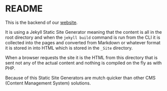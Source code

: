# README

This is the backend of our [website](http://digital-genius.github.io).

It is using a Jekyll Static Site Generator meaning that the content is all in the root directory and when the `jekyll build` command is run from the CLI it is collected into the pages and converted from Markdown or whatever format it is stored in into HTML which is stored in the `_Site` directory.

When a browser requests the site it is the HTML from this directory that is sent not any of the actual content and nothing is compiled on the fly as with PHP.

Because of this Static Site Generators are mutch quicker than other CMS (Content Management System) solutions.